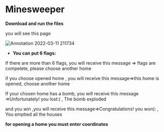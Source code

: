 # Minesweeper
**Download and run the files** 

you will see this page  

![Annotation 2022-03-11 211734](https://user-images.githubusercontent.com/93985097/157922048-a28614b5-62e6-450f-8026-79ce6eb8df3a.png)

- **You can put 6 flags:**

If there are more than 6 flags, you will receive this message => flags are compelete,  please choose another  home

if you choose opened home , you will receive this message=>this home is opened, choose another home

If your chosen home has a bomb, you will receive this message =>Unfortunately! you lost:( , The bomb exploded

and you win ,you will receive this message=>Congratulations! you won(: , You emptied all the houses

**for opening a home you must enter coordinates**
